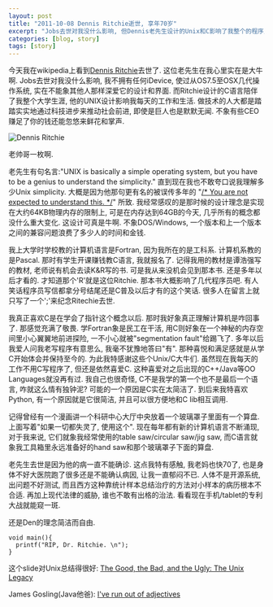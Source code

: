 ```yaml
---
layout: post
title: "2011-10-08 Dennis Ritchie逝世, 享年70岁"
excerpt: "Jobs去世对我没什么影响, 但Dennis老先生设计的Unix和C影响了我整个的程序员生涯"
categories: [blog, story]
tags: [story]
---
```


今天我在wikipedia上看到[Dennis
Ritchie](http://en.wikipedia.org/wiki/Dennis_Ritchie)去世了.
这位老先生在我心里实在是大牛啊. Jobs去世对我没什么影响, 我不拥有任何iDevice,
使过从OS7.5至OSX几代操作系统, 实在不能象其他人那样深爱它的设计和界面.
而Ritchie设计的C语言陪伴了我整个大学生涯, 他的UNIX设计影响我每天的工作和生活.
做技术的人大都是踏踏实实地通过科技进步来推动社会前进, 即使是巨人也是默默无闻.
不象有些CEO赚足了你的钱还能忽悠来鲜花和掌声. 

![Dennis Ritchie](/media/content/dennis_ritchie.jpg)

老帅哥一枚啊. 

老先生有句名言:"UNIX is basically a simple operating system, but you have to be
a genius to understand the simplicity." 直到现在我也不敢夸口说我理解多少Unix
simplicity. 大概是因为他那句更有名的被误传多年的 "[/\* You are not expected to
understand this. \*/](http://cm.bell-labs.com/who/dmr/odd.html)" 
所致. 
我经常感叹的是那时候的设计理念是实现在大约64KB物理内存的限制上,
可是在内存达到64GB的今天, 几乎所有的概念都没什么重大变化. 这设计可真是牛啊.
不象DOS/Windows, 一个版本和上一个版本之间的兼容问题浪费了多少人的时间和金钱.  

我上大学时学校教的计算机语言是Fortran, 因为我所在的是工科系.
计算机系教的是Pascal. 那时有学生开课赚钱教C语言, 我就报名了.
记得我用的教材是谭浩强写的教材, 老师说有机会去读K&R写的书.
可是我从来没机会见到那本书. 还是多年以后才看的. 才知道那个'R'就是这位Ritchie. 
那本书大概影响了几代程序员吧.
有人笑话程序员写信都拿分号结尾还是C普及以后才有的这个笑话.
很多人在留言上就只写了一个';'来纪念Ritechie去世.

我真正喜欢C是在学会了指针这个概念以后. 那时我好象真正理解计算机是咋回事了.
那感觉充满了敬畏. 学Fortran象是民工在干活,
用C则好象在一个神秘的内存空间里小心翼翼地前进探险, 
一不小心就被"segmentation fault"给踢飞了. 多年以后我爱人问我老写程序有意思么,
我毫不犹豫地答曰"有". 那种喜悦和满足感就是从学C开始体会并保持至今的.
为此我特感谢这些个Unix/C大牛们. 虽然现在我每天的工作不用C写程序了,
但还是依然喜爱C. 这种喜爱对之后出现的C++/Java等OO Languages就没再有过.
我自己也很奇怪, C不是我学的第一个也不是最后一个语言, 咋就这么情有独钟泥?
可能的一个原因是C实在太简洁了. 到后来我特喜欢Python,
有一个原因就是它很简洁, 并且可以很方便地和C lib相互调用. 

记得曾经有一个漫画讲一个科研中心大厅中央放着一个玻璃罩子里面有一个算盘.
上面写着"如果一切都失灵了, 使用这个". 现在每年都有新的计算机语言不断涌现,
对于我来说, 它们就象我经常使用的table saw/circular saw/jig saw,
而C语言就象我工具箱里永远准备好的hand saw和那个玻璃罩子下面的算盘. 

老先生去世是因为他的病一直不能确诊. 这点我特有感触, 我老妈也快70了,
也是身体不好大医院跑了很多还是不能确认病因, 让我一直郁闷不已. 人体不是开源系统,
出问题不好测试, 而且西方这种靠统计样本总结治疗的方法对小样本的病历根本不合适.
再加上现代法律的威胁, 谁也不敢有出格的治法.
看看现在手机/tablet的专利大战就能窥一斑. 

还是Den的理念简洁而自由.

    void main(){
      printf("RIP, Dr. Ritchie. \n");
    }


这个slide对Unix总结得很好: [The Good, the Bad, and the Ugly: The Unix
Legacy](http://herpolhode.com/rob/ugly.pdf)

James Gosling(Java他爸): [I've run out of adjectives](http://nighthacks.com/roller/jag/entry/i_ve_run_out_of)


